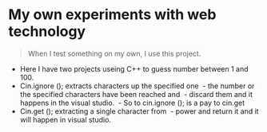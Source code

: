 # My own experiments with web technology
>  When I test something on my own, I use this project.
 - Here I have two projects useing C++ to guess number between 1 and 100.
 - Cin.ignore (); extracts characters up the specified one
 - the number or the specified characters have been reached and
 - discard them and it happens in the visual studio.
 - So to cin.ignore (); is a pay to cin.get
 - Cin.get (); extracting a single character from
 - power and return it and it will happen in visual studio.
 
